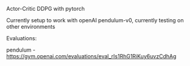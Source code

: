 Actor-Critic DDPG with pytorch

Currently setup to work with openAI pendulum-v0, currently testing on other environments


Evaluations:

pendulum - https://gym.openai.com/evaluations/eval_rIs1RhG1RiKuy6uvzCdhAg

